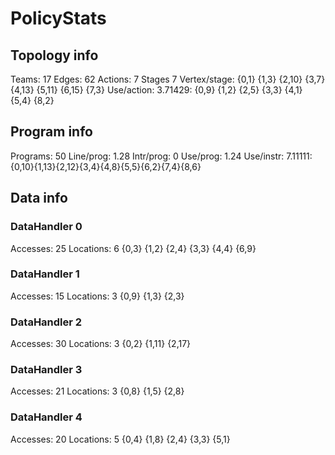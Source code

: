 # PolicyStats
## Topology info
Teams:		17
Edges:		62
Actions:	7
Stages		7
Vertex/stage:	{0,1} {1,3} {2,10} {3,7} {4,13} {5,11} {6,15} {7,3} 
Use/action:	3.71429: {0,9} {1,2} {2,5} {3,3} {4,1} {5,4} {8,2} 

## Program info
Programs:	50
Line/prog:	1.28
Intr/prog:	0
Use/prog:	1.24
Use/instr:	7.11111: {0,10}{1,13}{2,12}{3,4}{4,8}{5,5}{6,2}{7,4}{8,6}

## Data info

### DataHandler 0
Accesses:	25
Locations:	6
{0,3} {1,2} {2,4} {3,3} {4,4} {6,9} 

### DataHandler 1
Accesses:	15
Locations:	3
{0,9} {1,3} {2,3} 

### DataHandler 2
Accesses:	30
Locations:	3
{0,2} {1,11} {2,17} 

### DataHandler 3
Accesses:	21
Locations:	3
{0,8} {1,5} {2,8} 

### DataHandler 4
Accesses:	20
Locations:	5
{0,4} {1,8} {2,4} {3,3} {5,1} 
